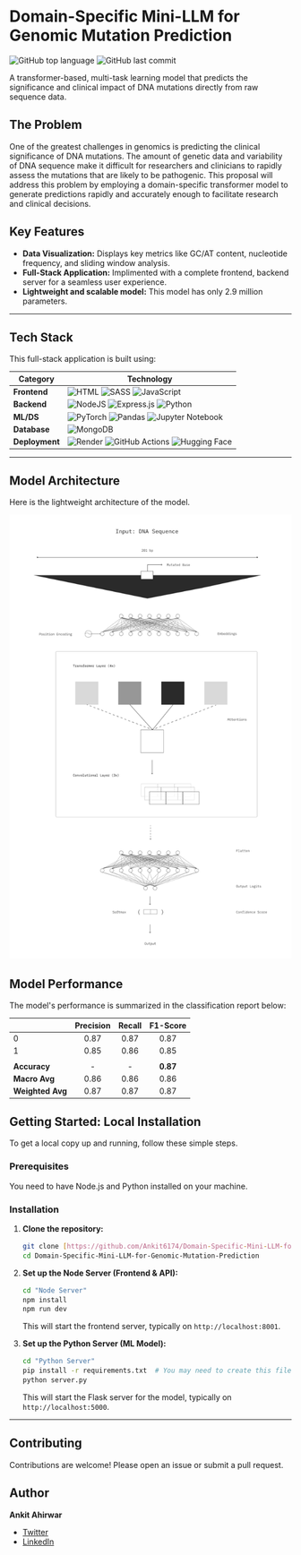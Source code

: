 # Domain-Specific Mini-LLM for Genomic Mutation Prediction

![GitHub top language](https://img.shields.io/github/languages/top/Ankit6174/Domain-Specific-Mini-LLM-for-Genomic-Mutation-Prediction?style=for-the-badge)
![GitHub last commit](https://img.shields.io/github/last-commit/Ankit6174/Domain-Specific-Mini-LLM-for-Genomic-Mutation-Prediction?style=for-the-badge)

A transformer-based, multi-task learning model that predicts the significance and clinical impact of DNA mutations directly from raw sequence data.

## The Problem

One of the greatest challenges in genomics is predicting the clinical significance of DNA mutations. The amount of genetic data and variability of DNA sequence make it difficult for researchers and clinicians to rapidly assess the mutations that are likely to be pathogenic. This proposal will address this problem by employing a domain-specific transformer model to generate predictions rapidly and accurately enough to facilitate research and clinical decisions.

## Key Features

* **Data Visualization:** Displays key metrics like GC/AT content, nucleotide frequency, and sliding window analysis.
* **Full-Stack Application:** Implimented with a complete frontend, backend server for a seamless user experience.
* **Lightweight and scalable model:** This model has only 2.9 million parameters.

---

## Tech Stack

This full-stack application is built using:

| Category      | Technology                                                                                                                                                                                                                                             |
| ------------- | ------------------------------------------------------------------------------------------------------------------------------------------------------------------------------------------------------------------------------------------------------ |
| **Frontend** | ![HTML](https://img.shields.io/badge/html5-%23E34F26.svg?style=for-the-badge&logo=html5&logoColor=white) ![SASS](https://img.shields.io/badge/SASS-hotpink.svg?style=for-the-badge&logo=SASS&logoColor=white) ![JavaScript](https://img.shields.io/badge/javascript-%23323330.svg?style=for-the-badge&logo=javascript&logoColor=%23F7DF1E) |
| **Backend** | ![NodeJS](https://img.shields.io/badge/node.js-6DA55F?style=for-the-badge&logo=node.js&logoColor=white) ![Express.js](https://img.shields.io/badge/express.js-%23404d59.svg?style=for-the-badge&logo=express&logoColor=%2361DAFB) ![Python](https://img.shields.io/badge/python-3670A0?style=for-the-badge&logo=python&logoColor=ffdd54)
| **ML/DS** | ![PyTorch](https://img.shields.io/badge/PyTorch-%23EE4C2C.svg?style=for-the-badge&logo=PyTorch&logoColor=white) ![Pandas](https://img.shields.io/badge/pandas-%23150458.svg?style=for-the-badge&logo=pandas&logoColor=white) ![Jupyter Notebook](https://img.shields.io/badge/jupyter-%23FA0F00.svg?style=for-the-badge&logo=jupyter&logoColor=white) |
| **Database** | ![MongoDB](https://img.shields.io/badge/MongoDB-%234ea94b.svg?style=for-the-badge&logo=mongodb&logoColor=white)                                                                                                                                         |
| **Deployment**| ![Render](https://img.shields.io/badge/Render-%46E3B7.svg?style=for-the-badge&logo=render&logoColor=white) ![GitHub Actions](https://img.shields.io/badge/github%20actions-%232671E5.svg?style=for-the-badge&logo=githubactions&logoColor=white) ![Hugging Face](https://img.shields.io/badge/Hugging%20Face-FFD21E.svg?style=for-the-badge&logo=huggingface&logoColor=white)           |

---

## Model Architecture

Here is the lightweight architecture of the model.

![Architecture](<./Node Server/public/images/Slide 16_9 - 1.jpg>)

## Model Performance

The model's performance is summarized in the classification report below:

|               | Precision | Recall | F1-Score |
| :------------ | :-------: | :----: | :------: |
| 0             |   0.87    |  0.87  |   0.87   |
| 1             |   0.85    |  0.86  |   0.85   |
|               |           |        |          |
| **Accuracy**  |     -     |   -    | **0.87** |
| **Macro Avg** |   0.86    |  0.86  |   0.86   |
| **Weighted Avg**|   0.87    |  0.87  |   0.87   |

## Getting Started: Local Installation

To get a local copy up and running, follow these simple steps.

### Prerequisites

You need to have Node.js and Python installed on your machine.

### Installation

1.  **Clone the repository:**
    ```sh
    git clone [https://github.com/Ankit6174/Domain-Specific-Mini-LLM-for-Genomic-Mutation-Prediction.git](https://github.com/Ankit6174/Domain-Specific-Mini-LLM-for-Genomic-Mutation-Prediction.git)
    cd Domain-Specific-Mini-LLM-for-Genomic-Mutation-Prediction
    ```

2.  **Set up the Node Server (Frontend & API):**
    ```sh
    cd "Node Server"
    npm install
    npm run dev
    ```
    This will start the frontend server, typically on `http://localhost:8001`.

3.  **Set up the Python Server (ML Model):**
    ```sh
    cd "Python Server"
    pip install -r requirements.txt  # You may need to create this file
    python server.py
    ```
    This will start the Flask server for the model, typically on `http://localhost:5000`.

---

## Contributing
Contributions are welcome! Please open an issue or submit a pull request.

## Author

**Ankit Ahirwar**


* [Twitter](https://x.com/Ankit6174)
* [LinkedIn](https://www.linkedin.com/in/Ankit6174) 
